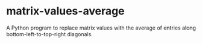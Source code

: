 # matrix-values-average
A Python program to replace matrix values with the average of entries along bottom-left-to-top-right diagonals.
